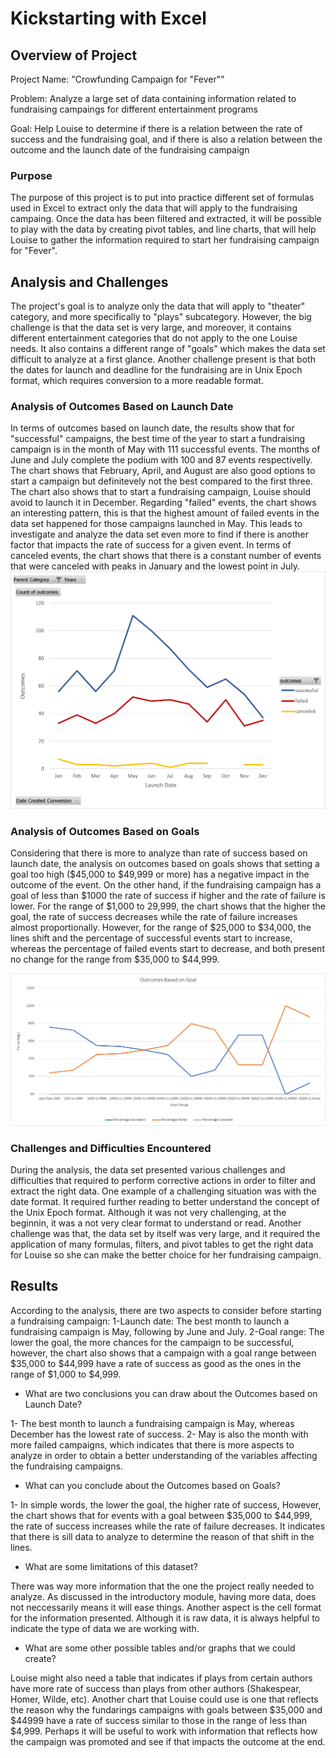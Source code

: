 # Kickstarting with Excel

## Overview of Project

Project Name: "Crowfunding Campaign for "Fever""

Problem: Analyze a large set of data containing information related to fundraising campaings for different entertainment programs

Goal: Help Louise to determine if there is a relation between the rate of success and the fundraising goal, and if there is also a relation between the outcome and the launch date of the fundraising campaign

### Purpose
The purpose of this project is to put into practice different set of formulas used in Excel to extract only the data that will apply to the fundraising campaing. Once the data has been filtered and extracted, it will be possible to play with the data by creating pivot tables, and line charts, that will help Louise to gather the information required to start her fundraising campaign for "Fever".
	

## Analysis and Challenges
The project's goal is to analyze only the data that will apply to "theater" category, and more specifically to "plays" subcategory. However, the big challenge is that the data set is very large, and moreover, it contains different entertainment categories that do not apply to the one Louise needs. It also contains a different range of "goals" which makes the data set difficult to analyze at a first glance. Another challenge present is that both the dates for launch and deadline for the fundraising are in Unix Epoch format, which requires conversion to a more readable format.

### Analysis of Outcomes Based on Launch Date
In terms of outcomes based on launch date, the results show that for "successful" campaigns, the best time of the year to start a fundraising campaign is in the month of May with 111 successful events. The months of June and July complete the podium with 100 and 87 events respectivelly. The chart shows that February, April, and August are also good options to start a campaign but definitevely not the best compared to the first three. The chart also shows that to start a fundraising campaign, Louise should avoid to launch it in December.
Regarding "failed" events, the chart shows an interesting pattern, this is that the highest amount of failed events in the data set happened for those campaigns launched in May. This leads to investigate and analyze the data set even more to find if there is another factor that impacts the rate of success for a given event. 
In terms of canceled events, the chart shows that there is a constant number of events that were canceled with peaks in January and the lowest point in July.
![](Resources/Theater_Outcomes_vs_Launch.png)


### Analysis of Outcomes Based on Goals
Considering that there is more to analyze than rate of success based on launch date, the analysis on outcomes based on goals shows that setting a goal too high ($45,000 to $49,999 or more) has a negative impact in the outcome of the event. On the other hand, if the fundraising campaign has a goal of less than $1000 the rate of success if higher and the rate of failure is lower. For the range of $1,000 to 29,999, the chart shows that the higher the goal, the rate of success decreases while the rate of failure increases almost proportionally. However, for the range of $25,000 to $34,000, the lines shift and the percentage of successful events start to increase, whereas the percentage of failed events start to decrease, and both present no change for the range from $35,000 to $44,999.

![](Resources/Outcomes_vs_Goals.png)

### Challenges and Difficulties Encountered
During the analysis, the data set presented various challenges and difficulties that required to perform corrective actions in order to filter and extract the right data. One example of a challenging situation was with the date format. It required further reading to better understand the concept of the Unix Epoch format. Although it was not very challenging, at the beginnin, it was a not very clear format to understand or read. Another challenge was that, the data set by itself was very large, and it required the application of many formulas, filters, and pivot tables to get the right data for Louise so she can make the better choice for her fundraising campaign.


## Results
According to the analysis, there are two aspects to consider before starting a fundraising campaign:
1-Launch date:
The best month to launch a fundraising campaign is May, following by June and July.
2-Goal range:
The lower the goal, the more chances for the campaign to be successful, however, the chart also shows that a campaign with a goal range between $35,000 to $44,999 have a rate of success as good as the ones in the range of $1,000 to $4,999.
	
- What are two conclusions you can draw about the Outcomes based on Launch Date?

1- The best month to launch a fundraising campaign is May, whereas December has the lowest rate of success.
2- May is also the month with more failed campaigns, which indicates that there is more aspects to analyze in order to obtain a better understanding of the variables affecting the fundraising campaigns.

- What can you conclude about the Outcomes based on Goals?

1- In simple words, the lower the goal, the higher rate of success, However, the chart shows that for events with a goal between $35,000 to $44,999, the rate of success increases while the rate of failure decreases. It indicates that there is sill data to analyze to determine the reason of that shift in the lines.


- What are some limitations of this dataset?

There was way more information that the one the project really needed to analyze. As discussed in the introductory module, having more data, does not neccessarily means it will ease things.
Another aspect is the cell format for the information presented. Although it is raw data, it is always helpful to indicate the type of data we are working with.
	

- What are some other possible tables and/or graphs that we could create?
	
Louise might also need a table that indicates if plays from certain authors have more rate of success than plays from other authors (Shakespear, Homer, Wilde, etc). Another chart that Louise could use is one that reflects the reason why the fundarings campaigns with goals between $35,000 and $44999 have a rate of success similar to those in the range of less than $4,999. Perhaps it will be useful to work with information that reflects how the campaign was promoted and see if that impacts the outcome at the end.
